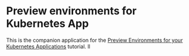 # Preview environments for Kubernetes App

This is the companion application for the [Preview Environments for your Kubernetes Applications](https://okteto.com/docs/tutorials/preview-environments/) tutorial.
ll
